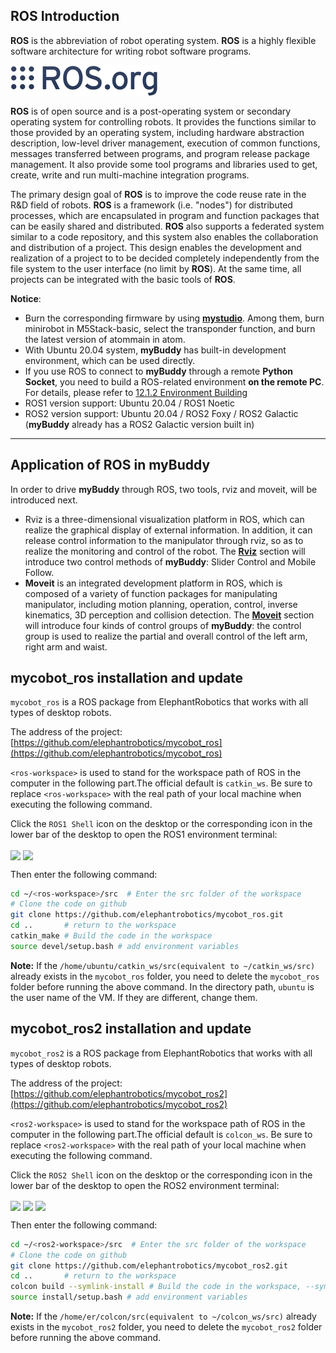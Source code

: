 ## ROS Introduction

**ROS** is the abbreviation of robot operating system. **ROS** is a highly flexible software architecture for writing robot software programs.


 <img src =../../../resourse/12-ApplicationBaseROS/icon.png
 align = "center">


**ROS** is of open source and is a post-operating system or secondary operating system for controlling robots. It provides the functions similar to those provided by an operating system, including hardware abstraction description, low-level driver management, execution of common functions, messages transferred between programs, and program release package management. It also provide some tool programs and libraries used to get, create, write and run multi-machine integration programs.

The primary design goal of **ROS** is to improve the code reuse rate in the R&D field of robots. **ROS** is a framework (i.e. "nodes") for distributed processes, which are encapsulated in program and function packages that can be easily shared and distributed. **ROS** also supports a federated system similar to a code repository, and this system also enables the collaboration and distribution of a project. This design enables the development and realization of a project to to be decided completely independently from the file system to the user interface (no limit by **ROS**). At the same time, all projects can be integrated with the basic tools of **ROS**.

**Notice**:

- Burn the corresponding firmware by using  [**mystudio**](../../../4-BasicApplication/4.1-myStudio/README.md). Among them, burn minirobot in M5Stack-basic, select the transponder function, and burn the latest version of atommain in atom.
-  With Ubuntu 20.04 system, **myBuddy** has built-in development environment, which can be used directly.
- If you use ROS to connect to **myBuddy** through a remote **Python Socket**, you need to build a ROS-related environment **on the remote PC**. For details, please refer to [12.1.2 Environment Building](12-ApplicationBaseROS/12.1-ROS1/12.1.2-环境搭建.md)
- ROS1 version support: Ubuntu 20.04 / ROS1 Noetic
- ROS2 version support: Ubuntu 20.04 / ROS2 Foxy / ROS2 Galactic (**myBuddy** already has a ROS2 Galactic version built in)

---

## Application of ROS in myBuddy
In order to drive  **myBuddy** through ROS, two tools, rviz and moveit, will be introduced next.
- Rviz is a three-dimensional visualization platform in ROS, which can realize the graphical display of external information. In addition, it can release control information to the manipulator through rviz, so as to realize the monitoring and control of the robot. The [**Rviz**](rviz介绍及使用.md) section will introduce two control methods of **myBuddy**: Slider Control and Mobile Follow.
- **Moveit** is an integrated development platform in ROS, which is composed of a variety of function packages for manipulating manipulator, including motion planning, operation, control, inverse kinematics, 3D perception and collision detection. The [**Moveit**](moveit.md) section will introduce four kinds of control groups of **myBuddy**: the control group is used to realize the partial and overall control of the left arm, right arm and waist.

## mycobot_ros installation and update

`mycobot_ros` is a ROS package from ElephantRobotics that works with all types of desktop robots.

The address of the project: [https://github.com/elephantrobotics/mycobot_ros](https://github.com/elephantrobotics/mycobot_ros)

`<ros-workspace>` is used to stand for the workspace path of ROS in the computer in the following part.The official default is `catkin_ws`. Be sure to replace `<ros-workspace>` with the real path of your local machine when executing the following command.

Click the `ROS1 Shell` icon on the desktop or the corresponding icon in the lower bar of the desktop to open the ROS1 environment terminal:

 <img src =../../../resourse/17-myBuddy/ROS/17.4.3-1.jpg
 align = "center">
  <img src =../../../resourse/17-myBuddy/ROS/17.4.3-2.jpg
 align = "center">

Then enter the following command:

```bash
cd ~/<ros-workspace>/src  # Enter the src folder of the workspace
# Clone the code on github
git clone https://github.com/elephantrobotics/mycobot_ros.git
cd ..       # return to the workspace
catkin_make # Build the code in the workspace
source devel/setup.bash # add environment variables
```

**Note:** If the `/home/ubuntu/catkin_ws/src(equivalent to ~/catkin_ws/src)` already exists in the `mycobot_ros` folder, you need to delete the `mycobot_ros` folder before running the above command. In the directory path, `ubuntu` is the user name of the VM. If they are different, change them.

## mycobot_ros2 installation and update

`mycobot_ros2` is a ROS package from ElephantRobotics that works with all types of desktop robots.

The address of the project: [https://github.com/elephantrobotics/mycobot_ros2](https://github.com/elephantrobotics/mycobot_ros2)

`<ros2-workspace>` is used to stand for the workspace path of ROS in the computer in the following part.The official default is `colcon_ws`. Be sure to replace `<ros2-workspace>` with the real path of your local machine when executing the following command.

Click the `ROS2 Shell` icon on the desktop or the corresponding icon in the lower bar of the desktop to open the ROS2 environment terminal:

<img src =../../../resourse/17-myBuddy/ROS/17.4.3-17.jpg
 align = "center">
  <img src =../../../resourse/17-myBuddy/ROS/17.4.3-18.jpg
 align = "center">
    <img src =../../../resourse/17-myBuddy/ROS/17.4.3-19.jpg
 align = "center">

Then enter the following command:

```bash
cd ~/<ros2-workspace>/src  # Enter the src folder of the workspace
# Clone the code on github
git clone https://github.com/elephantrobotics/mycobot_ros2.git
cd ..       # return to the workspace
colcon build --symlink-install # Build the code in the workspace, --symlink-install: Avoid having to recompile python scripts every time you adjust them
source install/setup.bash # add environment variables
```

**Note:** If the `/home/er/colcon/src(equivalent to ~/colcon_ws/src)` already exists in the `mycobot_ros2` folder, you need to delete the `mycobot_ros2` folder before running the above command.
